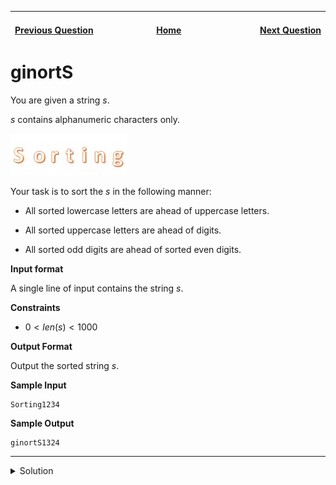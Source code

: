 | <img width=1000>[Previous Question](https://github.com/Kevin-Lago/python-hackerrank-solutions/tree/main/src/python/built_ins/any_or_all)</img> | <img width=1000>[Home](https://github.com/Kevin-Lago/python-hackerrank-solutions)</img> | <img width=1000>[Next Question](https://github.com/Kevin-Lago/python-hackerrank-solutions/tree/main/src/python/python_functional/map_and_lambda_function)</img> |
|:---|:---:|---:|

# ginortS

You are given a string $s$.

$s$ contains alphanumeric characters only.

![SortingGif](1.gif)

Your task is to sort the $s$ in the following manner:

- All sorted lowercase letters are ahead of uppercase letters.

- All sorted uppercase letters are ahead of digits.

- All sorted odd digits are ahead of sorted even digits.

__Input format__

A single line of input contains the string $s$.

__Constraints__

- $0 < len(s) < 1000$

__Output Format__

Output the sorted string $s$.

__Sample Input__

```
Sorting1234
```

__Sample Output__

```
ginortS1324
```

---

<details><summary>Solution</summary>
    
```python
import re

if __name__ == '__main__':
    s = input()

    lowercase = sorted("".join(c for c in re.findall(r"[a-z]", s)))
    uppercase = sorted("".join(c for c in re.findall(r"[A-Z]", s)))
    digits = sorted([c for c in re.findall(r"[0-9]", s)])
    digits = sorted([c for c in digits], key=lambda i: int(i) % 2 == 0)

    print("".join(lowercase + uppercase + digits))
```
</details>

